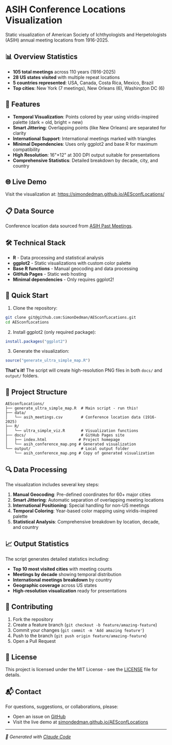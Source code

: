 # ASIH Conference Locations Visualization

Static visualization of American Society of Ichthyologists and Herpetologists (ASIH) annual meeting locations from 1916-2025.

## 📊 Overview Statistics

- **105 total meetings** across 110 years (1916-2025)
- **28 US states visited** with multiple repeat locations
- **5 countries represented**: USA, Canada, Costa Rica, Mexico, Brazil
- **Top cities**: New York (7 meetings), New Orleans (6), Washington DC (6)

## 🎯 Features

- **Temporal Visualization**: Points colored by year using viridis-inspired palette (dark = old, bright = new)  
- **Smart Jittering**: Overlapping points (like New Orleans) are separated for clarity
- **International Support**: International meetings marked with triangles
- **Minimal Dependencies**: Uses only ggplot2 and base R for maximum compatibility
- **High Resolution**: 16"×12" at 300 DPI output suitable for presentations
- **Comprehensive Statistics**: Detailed breakdown by decade, city, and country

## 🌐 Live Demo

Visit the visualization at: https://simondedman.github.io/AESconfLocations/

## 📋 Data Source

Conference location data sourced from [ASIH Past Meetings](https://www.asih.org/past-meetings).

## 🛠️ Technical Stack

- **R** - Data processing and statistical analysis
- **ggplot2** - Static visualizations with custom color palette
- **Base R functions** - Manual geocoding and data processing
- **GitHub Pages** - Static web hosting
- **Minimal dependencies** - Only requires ggplot2!

## 🚀 Quick Start

1. Clone the repository:
```bash
git clone git@github.com:SimonDedman/AESconfLocations.git
cd AESconfLocations
```

2. Install ggplot2 (only required package):
```r
install.packages("ggplot2")
```

3. Generate the visualization:
```r
source("generate_ultra_simple_map.R")
```

**That's it!** The script will create high-resolution PNG files in both `docs/` and `output/` folders.

## 📁 Project Structure

```
AESconfLocations/
├── generate_ultra_simple_map.R  # Main script - run this!
├── data/
│   └── asih_meetings.csv        # Conference location data (1916-2025)
├── R/
│   └── ultra_simple_viz.R       # Visualization functions
├── docs/                        # GitHub Pages site
│   ├── index.html              # Project homepage
│   └── asih_conference_map.png # Generated visualization
└── output/                      # Local output folder
    └── asih_conference_map.png # Copy of generated visualization
```

## 🔍 Data Processing

The visualization includes several key steps:

1. **Manual Geocoding**: Pre-defined coordinates for 60+ major cities
2. **Smart Jittering**: Automatic separation of overlapping meeting locations
3. **International Positioning**: Special handling for non-US meetings
4. **Temporal Coloring**: Year-based color mapping using viridis-inspired palette
5. **Statistical Analysis**: Comprehensive breakdown by location, decade, and country

## 📈 Output Statistics

The script generates detailed statistics including:
- **Top 10 most visited cities** with meeting counts
- **Meetings by decade** showing temporal distribution  
- **International meetings breakdown** by country
- **Geographic coverage** across US states
- **High-resolution visualization** ready for presentations

## 🤝 Contributing

1. Fork the repository
2. Create a feature branch (`git checkout -b feature/amazing-feature`)
3. Commit your changes (`git commit -m 'Add amazing feature'`)
4. Push to the branch (`git push origin feature/amazing-feature`)
5. Open a Pull Request

## 📄 License

This project is licensed under the MIT License - see the [LICENSE](LICENSE) file for details.

## 📬 Contact

For questions, suggestions, or collaborations, please:
- Open an issue on [GitHub](https://github.com/SimonDedman/AESconfLocations/issues)
- Visit the live demo at [simondedman.github.io/AESconfLocations](https://simondedman.github.io/AESconfLocations/)

---
*🤖 Generated with [Claude Code](https://claude.ai/code)*